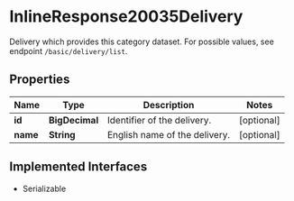 

# InlineResponse20035Delivery

Delivery which provides this category dataset. For possible values, see endpoint `/basic/delivery/list`.

## Properties

Name | Type | Description | Notes
------------ | ------------- | ------------- | -------------
**id** | **BigDecimal** | Identifier of the delivery. |  [optional]
**name** | **String** | English name of the delivery. |  [optional]


## Implemented Interfaces

* Serializable


